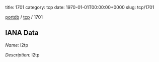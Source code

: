 title: 1701
category: tcp
date: 1970-01-01T00:00:00+0000
slug: tcp/1701

[portdb](/) / [tcp](/category/tcp.html) / 1701


## IANA Data

_Name:_ l2tp

_Description:_ l2tp

